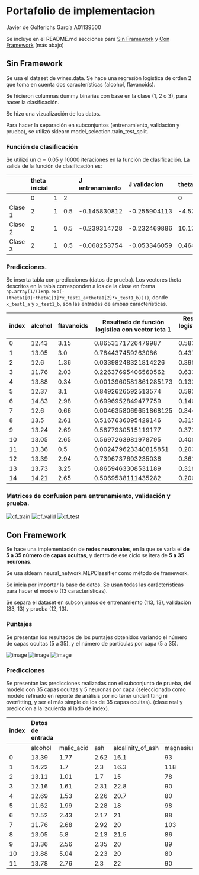 # Portafolio de implementacion
Javier de Golferichs García A01139500

Se incluye en el README.md secciones para [Sin Framework](##-Sin-Framework) y  [Con Framework](##-Con-Framework) (más abajo)

## Sin Framework

Se usa el dataset de wines.data. Se hace una regresión logística de orden 2 que toma en cuenta dos características (alcohol, flavanoids).

Se hicieron columnas dummy binarias con base en la clase (1, 2 o 3), para hacer la clasificación.

Se hizo una vizualización de los datos.

Para hacer la separación en subconjuntos (entrenamiento, validación y prueba), se utilizó sklearn.model_selection.train_test_split.

### Función de clasificación
Se utilizó un $\alpha = 0.05$ y 10000 iteraciones en la función de clasificación.
La salida de la función de clasificación es:

| |theta inicial| | |J entrenamiento|J validacion|theta refinada |||
|:----|:----|:----|:----|:----|:----|:----|:----|:----|
| |0|1|2| | |0|1|2|
|Clase 1|2|1|0.5|-0.145830812|-0.255904113|-4.528507542|-0.218032685|2.888516617|
|Clase 2|2|1|0.5|-0.239314728|-0.232469886|10.12620338|-0.87245963|0.335677986|
|Clase 3|2|1|0.5|-0.068253754|-0.053346059|0.464055325|0.507980433|-5.732727431|

### Predicciones.

Se inserta tabla con predicciones (datos de prueba). Los vectores theta descritos en la tabla corresponden a los de la clase en forma `np.array(1/(1+np.exp(-(theta1[0]+theta1[1]*x_test1_a+theta1[2]*x_test1_b))))`, donde `x_test1_a` y `x_test1_b`, son las entradas de ambas características.

|index|alcohol|flavanoids| Resultado de función logistica con vector teta 1|Resultado de función logistica con vector teta 2|Resultado de función logistica con vector teta 3|**Real**|**Prediccion**|
|---|---|---|---|---|---|---|---|
|0|12\.43|3\.15|0\.8653171726479987|0\.5839271426938165|1\.2624743120118493e-05|2|1|
|1|13\.05|3\.0|0\.784437459263086|0\.4372425034925187|4\.087372194117752e-05|1|1|
|2|12\.6|1\.36|0\.03398248321814226|0\.39884836632327053|0\.2825392973610589|2|2|
|3|11\.76|2\.03|0\.22637695406560562|0\.6335564096093226|0\.005488855873863599|2|2|
|4|13\.88|0\.34|0\.0013960581861285173|0\.13361049527386706|0\.9961876749037951|3|3|
|5|12\.37|3\.1|0\.8492626592513574|0\.5925409421582374|1\.6310555709680198e-05|2|1|
|6|14\.83|2\.98|0\.6996952849477759|0\.14039024146459814|0\.00011321342280222218|1|1|
|7|12\.6|0\.66|0\.0046358069651868125|0\.34406288333815715|0\.9561025385351241|3|3|
|8|13\.5|2\.61|0\.5167636095429146|0\.3152080700182921|0\.00048029606566297913|1|1|
|9|13\.24|2\.69|0\.5877930515119177|0\.3723406698302508|0\.00026611375626761055|1|1|
|10|13\.05|2\.65|0\.5697263981978795|0\.40857772000191106|0\.00030389398181477885|2|1|
|11|13\.36|0\.5|0\.002479623340815851|0\.20391247451893504|0\.987682133994519|3|3|
|12|13\.39|2\.94|0\.7396737693235036|0\.3614358002094786|6\.852075593132947e-05|1|1|
|13|13\.73|3\.25|0\.8659463308531189|0\.31827427917417533|1\.3773676883749057e-05|1|1|
|14|14\.21|2\.65|0\.5069538111435282|0\.2007038165824665|0\.0005476806206184886|1|1|

### Matrices de confusion para entrenamiento, validación y prueba.

![cf_train](https://user-images.githubusercontent.com/71610960/190315590-d8b68395-291b-4cd7-ab81-10fe80ce6637.png)
![cf_valid](https://user-images.githubusercontent.com/71610960/190315600-264f88fa-bf15-4be2-b12f-21c3eebdc624.png)
![cf_test](https://user-images.githubusercontent.com/71610960/190315605-5d502872-7716-40a3-b954-0adbdefb6e29.png)



## Con Framework

Se hace una implementación de **redes neuronales**, en la que se varía el **de 5 a 35 número de capas ocultas**, y dentro de ese ciclo se itera de **5 a 35 neuronas**. 

Se usa sklearn.neural_network.MLPClassifier como método de framework.

Se inicia por importar la base de datos. Se usan todas las carácterísticas para hacer el modelo (13 características).

Se separa el dataset en subconjuntos de entrenamiento (113, 13), validación (33, 13) y prueba (12, 13).

### Puntajes

Se presentan los resultados de los puntajes obtenidos variando el número de capas ocultas (5 a 35), y el número de partículas por capa (5 a 35).

![image](https://user-images.githubusercontent.com/71610960/190313681-3d52b731-28ae-4830-8d9c-39b0591eac6b.png)
![image](https://user-images.githubusercontent.com/71610960/190313732-027bd69d-d4c1-47a8-855e-8e3be8b8007f.png)
![image](https://user-images.githubusercontent.com/71610960/190313752-faa42d37-3eb4-4e74-982f-4cfe1159db89.png)

### Predicciones

Se presentan las predicciones realizadas con el subconjunto de prueba, del modelo con 35 capas ocultas y 5 neuronas por capa (seleccionado como modelo refinado en reporte de análisis por no tener underfitting ni overfitting, y ser el más simple de los de 35 capas ocultas). (clase real y prediccion a la izquierda al lado de index).

|index|Datos de entrada| | | | | | | | | | | | |**Clase real**|**Prediccion**|
|:----|:----|:----|:----|:----|:----|:----|:----|:----|:----|:----|:----|:----|:----|:----|:----|
| |alcohol|malic_acid|ash|alcalinity_of_ash|magnesium|total_phenols|flavanoids|nonflavanoid_phenols|proanthocyanins|color_intensity|hue|od280|proline| | |
|0|13.39|1.77|2.62|16.1|93|2.85|2.94|0.34|1.45|4.8|0.92|3.22|1195|1|1|
|1|14.22|1.7|2.3|16.3|118|3.2|3|0.26|2.03|6.38|0.94|3.31|970|1|2|
|2|13.11|1.01|1.7|15|78|2.98|3.18|0.26|2.28|5.3|1.12|3.18|502|2|2|
|3|12.16|1.61|2.31|22.8|90|1.78|1.69|0.43|1.56|2.45|1.33|2.26|495|2|2|
|4|12.69|1.53|2.26|20.7|80|1.38|1.46|0.58|1.62|3.05|0.96|2.06|495|2|1|
|5|11.62|1.99|2.28|18|98|3.02|2.26|0.17|1.35|3.25|1.16|2.96|345|2|2|
|6|12.52|2.43|2.17|21|88|2.55|2.27|0.26|1.22|2|0.9|2.78|325|2|2|
|7|11.76|2.68|2.92|20|103|1.75|2.03|0.6|1.05|3.8|1.23|2.5|607|2|2|
|8|13.05|5.8|2.13|21.5|86|2.62|2.65|0.3|2.01|2.6|0.73|3.1|380|2|2|
|9|13.36|2.56|2.35|20|89|1.4|0.5|0.37|0.64|5.6|0.7|2.47|780|3|3|
|10|13.88|5.04|2.23|20|80|0.98|0.34|0.4|0.68|4.9|0.58|1.33|415|3|3|
|11|13.78|2.76|2.3|22|90|1.35|0.68|0.41|1.03|9.58|0.7|1.68|615|3|2|




